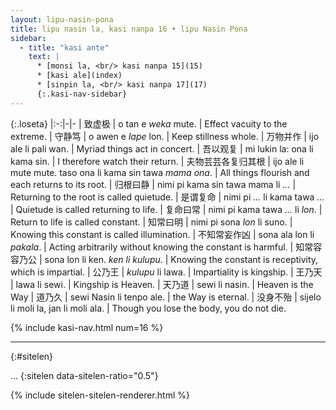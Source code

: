 ```yaml
---
layout: lipu-nasin-pona
title: lipu nasin la, kasi nanpa 16 • lipu Nasin Pona
sidebar:
  - title: "kasi ante"
    text: |
      * [monsi la, <br/> kasi nanpa 15](15)
      * [kasi ale](index)
      * [sinpin la, <br/> kasi nanpa 17](17)
      {:.kasi-nav-sidebar}
---
```


{:.loseta}
|:-:|-|-
| 致虚极                   | o tan e _weka_ mute.                | Effect vacuity to the extreme.
| 守静笃                   | o awen e _lape_ lon.                | Keep stillness whole.
| 万物并作                 | ijo ale li pali wan.                | Myriad things act in concert.
| 吾以观复                 | mi lukin la: ona li kama sin.       | I therefore watch their return.
| 夫物芸芸<wbr/>各复归其根 | ijo ale li mute mute. taso ona li kama sin tawa _mama ona_. | All things flourish and each returns to its root.
| 归根曰静                 | nimi pi kama sin tawa mama li _..._ | Returning to the root is called quietude.
| 是谓复命                 | nimi pi _..._ li kama tawa _..._    | Quietude is called returning to life.
| 复命曰常                 | nimi pi kama tawa _..._ li _lon_.   | Return to life is called constant.
| 知常曰明                 | nimi pi sona _lon_ li suno.         | Knowing this constant is called illumination.
| 不知常<wbr/>妄作凶       | sona ala lon li _pakala_.           | Acting arbitrarily without knowing the constant is harmful.
| 知常容<wbr/>容乃公       | sona lon li ken. _ken li kulupu_.   | Knowing the constant is receptivity, which is impartial.
| 公乃王                   | _kulupu_ li lawa.                   | Impartiality is kingship.
| 王乃天                   | lawa li sewi.                       | Kingship is Heaven.
| 天乃道                   | sewi li nasin.                      | Heaven is the Way
| 道乃久                   | sewi Nasin li tenpo ale.            | the Way is eternal.
| 没身不殆                 | sijelo li moli la, jan li moli ala. | Though you lose the body, you do not die.

{% include kasi-nav.html num=16 %}

-------
{:#sitelen}

...
{:sitelen data-sitelen-ratio="0.5"}

{% include sitelen-sitelen-renderer.html %}
